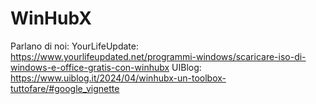 # WinHubX
Parlano di noi:
YourLifeUpdate: https://www.yourlifeupdated.net/programmi-windows/scaricare-iso-di-windows-e-office-gratis-con-winhubx
UIBlog: https://www.uiblog.it/2024/04/winhubx-un-toolbox-tuttofare/#google_vignette
